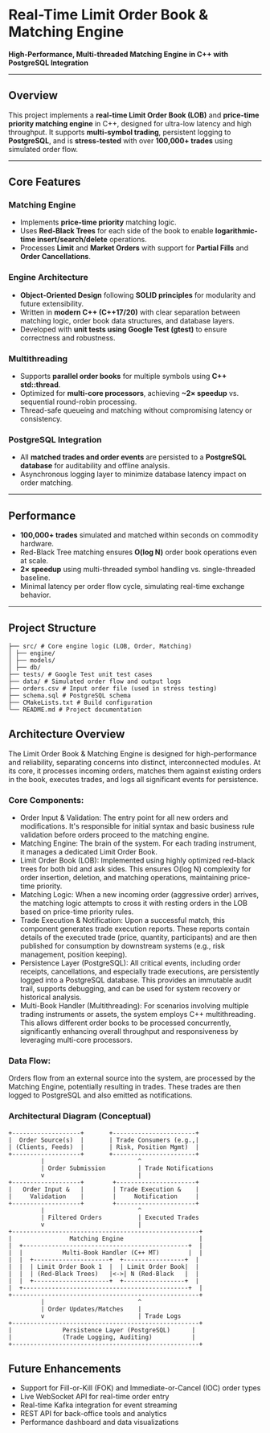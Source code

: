 # Real-Time Limit Order Book & Matching Engine

**High-Performance, Multi-threaded Matching Engine in C++ with PostgreSQL Integration**

---

## Overview

This project implements a **real-time Limit Order Book (LOB)** and **price-time priority matching engine** in C++, designed for ultra-low latency and high throughput. It supports **multi-symbol trading**, persistent logging to **PostgreSQL**, and is **stress-tested** with over **100,000+ trades** using simulated order flow.

---

## Core Features

### Matching Engine
- Implements **price-time priority** matching logic.
- Uses **Red-Black Trees** for each side of the book to enable **logarithmic-time insert/search/delete** operations.
- Processes **Limit** and **Market Orders** with support for **Partial Fills** and **Order Cancellations**.

### Engine Architecture
- **Object-Oriented Design** following **SOLID principles** for modularity and future extensibility.
- Written in **modern C++ (C++17/20)** with clear separation between matching logic, order book data structures, and database layers.
- Developed with **unit tests using Google Test (gtest)** to ensure correctness and robustness.

### Multithreading
- Supports **parallel order books** for multiple symbols using **C++ std::thread**.
- Optimized for **multi-core processors**, achieving **~2× speedup** vs. sequential round-robin processing.
- Thread-safe queueing and matching without compromising latency or consistency.

### PostgreSQL Integration
- All **matched trades and order events** are persisted to a **PostgreSQL database** for auditability and offline analysis.
- Asynchronous logging layer to minimize database latency impact on order matching.

---

## Performance

- **100,000+ trades** simulated and matched within seconds on commodity hardware.
- Red-Black Tree matching ensures **O(log N)** order book operations even at scale.
- **2× speedup** using multi-threaded symbol handling vs. single-threaded baseline.
- Minimal latency per order flow cycle, simulating real-time exchange behavior.

---

## Project Structure
```
├── src/ # Core engine logic (LOB, Order, Matching)
│ ├── engine/
│ ├── models/
│ ├── db/
├── tests/ # Google Test unit test cases
├── data/ # Simulated order flow and output logs
├── orders.csv # Input order file (used in stress testing)
├── schema.sql # PostgreSQL schema
├── CMakeLists.txt # Build configuration
└── README.md # Project documentation
```

## Architecture Overview
The Limit Order Book & Matching Engine is designed for high-performance and reliability, separating concerns into distinct, interconnected modules. At its core, it processes incoming orders, matches them against existing orders in the book, executes trades, and logs all significant events for persistence.

### Core Components:
- Order Input & Validation: The entry point for all new orders and modifications. It's responsible for initial syntax and basic business rule validation before orders proceed to the matching engine.
- Matching Engine: The brain of the system. For each trading instrument, it manages a dedicated Limit Order Book.
-  Limit Order Book (LOB): Implemented using highly optimized red-black trees for both bid and ask sides. This ensures O(log N) complexity for order insertion, deletion, and matching operations, maintaining price-time priority.
-  Matching Logic: When a new incoming order (aggressive order) arrives, the matching logic attempts to cross it with resting orders in the LOB based on price-time priority rules.
-  Trade Execution & Notification: Upon a successful match, this component generates trade execution reports. These reports contain details of the executed trade (price, quantity, participants) and are then published for consumption by downstream systems (e.g., risk management, position keeping).
-  Persistence Layer (PostgreSQL): All critical events, including order receipts, cancellations, and especially trade executions, are persistently logged into a PostgreSQL database. This provides an immutable audit trail, supports debugging, and can be used for system recovery or historical analysis.
-  Multi-Book Handler (Multithreading): For scenarios involving multiple trading instruments or assets, the system employs C++ multithreading. This allows different order books to be processed concurrently, significantly enhancing overall throughput and responsiveness by leveraging multi-core processors.

### Data Flow:
Orders flow from an external source into the system, are processed by the Matching Engine, potentially resulting in trades. These trades are then logged to PostgreSQL and also emitted as notifications.

### Architectural Diagram (Conceptual)
```
+-------------------+       +-----------------------+
|  Order Source(s)  |       | Trade Consumers (e.g.,|
| (Clients, Feeds)  |       | Risk, Position Mgmt)  |
+-------------------+       +-----------------------+
         |                          ^
         | Order Submission         | Trade Notifications
         v                          |
+-------------------+        +----------------------+
|   Order Input &   |        | Trade Execution &    |
|     Validation    |        |     Notification     |
+-------------------+        +----------------------+
         |                          ^
         | Filtered Orders          | Executed Trades
         v                          |
+----------------------------------------------------+
|                Matching Engine                     |
|  +----------------------------------------------+  |
|  |           Multi-Book Handler (C++ MT)        |  |
|  |  +---------------------+  +-----------------+  |
|  |  | Limit Order Book 1  |  | Limit Order Book|  |
|  |  | (Red-Black Trees)   |<->| N (Red-Black   |  |
|  |  +---------------------+  +-----------------+  |
|  +----------------------------------------------+  |
+----------------------------------------------------+
         |                          ^
         | Order Updates/Matches    |
         v                          | Trade Logs
+----------------------------------------------------+
|              Persistence Layer (PostgreSQL)      |
|              (Trade Logging, Auditing)           |
+----------------------------------------------------+
```


## Future Enhancements
- Support for Fill-or-Kill (FOK) and Immediate-or-Cancel (IOC) order types
- Live WebSocket API for real-time order entry
- Real-time Kafka integration for event streaming
- REST API for back-office tools and analytics
- Performance dashboard and data visualizations

